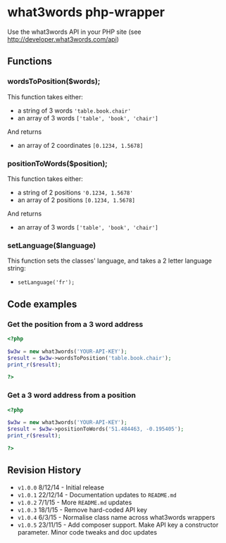 # what3words php-wrapper

Use the what3words API in your PHP site (see http://developer.what3words.com/api)

## Functions

### wordsToPosition($words);
This function takes either:
- a string of 3 words `'table.book.chair'`
- an array of 3 words `['table', 'book', 'chair']`

And returns
- an array of 2 coordinates `[0.1234, 1.5678]`

### positionToWords($position);
This function takes either:
- a string of 2 positions `'0.1234, 1.5678'`
- an array of 2 positions `[0.1234, 1.5678]`

And returns
- an array of 3 words `['table', 'book', 'chair']`

### setLanguage($language)
This function sets the classes' language, and takes a 2 letter language string:
- `setLanguage('fr');`

## Code examples

### Get the position from a 3 word address

```php
<?php

$w3w = new what3words('YOUR-API-KEY');
$result = $w3w->wordsToPosition('table.book.chair');
print_r($result);

?>
```

### Get a 3 word address from a position

```php
<?php

$w3w = new what3words('YOUR-API-KEY');
$result = $w3w->positionToWords('51.484463, -0.195405');
print_r($result);

?>
```

## Revision History

* `v1.0.0` 8/12/14 - Initial release
* `v1.0.1` 22/12/14 - Documentation updates to `README.md`
* `v1.0.2` 7/1/15 - More `README.md` updates
* `v1.0.3` 18/1/15 - Remove hard-coded API key
* `v1.0.4` 6/3/15 - Normalise class name across what3words wrappers
* `v1.0.5` 23/11/15 - Add composer support. Make API key a constructor parameter. Minor code tweaks and doc updates
